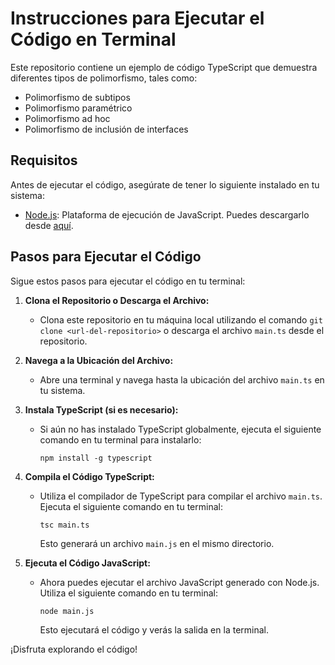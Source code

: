 # Instrucciones para Ejecutar el Código en Terminal

Este repositorio contiene un ejemplo de código TypeScript que demuestra diferentes tipos de polimorfismo, tales como:

- Polimorfismo de subtipos
- Polimorfismo paramétrico
- Polimorfismo ad hoc
- Polimorfismo de inclusión de interfaces

## Requisitos

Antes de ejecutar el código, asegúrate de tener lo siguiente instalado en tu sistema:

- [Node.js](https://nodejs.org/): Plataforma de ejecución de JavaScript. Puedes descargarlo desde [aquí](https://nodejs.org/).

## Pasos para Ejecutar el Código

Sigue estos pasos para ejecutar el código en tu terminal:

1. **Clona el Repositorio o Descarga el Archivo:**

   - Clona este repositorio en tu máquina local utilizando el comando `git clone <url-del-repositorio>` o descarga el archivo `main.ts` desde el repositorio.

2. **Navega a la Ubicación del Archivo:**

   - Abre una terminal y navega hasta la ubicación del archivo `main.ts` en tu sistema.

3. **Instala TypeScript (si es necesario):**

   - Si aún no has instalado TypeScript globalmente, ejecuta el siguiente comando en tu terminal para instalarlo:
     ```
     npm install -g typescript
     ```

4. **Compila el Código TypeScript:**

   - Utiliza el compilador de TypeScript para compilar el archivo `main.ts`. Ejecuta el siguiente comando en tu terminal:
     ```
     tsc main.ts
     ```
     Esto generará un archivo `main.js` en el mismo directorio.

5. **Ejecuta el Código JavaScript:**
   - Ahora puedes ejecutar el archivo JavaScript generado con Node.js. Utiliza el siguiente comando en tu terminal:
     ```
     node main.js
     ```
     Esto ejecutará el código y verás la salida en la terminal.

¡Disfruta explorando el código!
